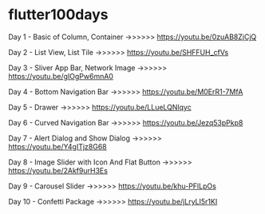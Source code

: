 # flutter100days

Day 1 - Basic of Column, Container                  ->>>>>> https://youtu.be/0zuAB8ZjCjQ

Day 2 - List View, List Tile ->>>>>> https://youtu.be/SHFFUH_cfVs

Day 3 - Sliver App Bar, Network Image ->>>>>> https://youtu.be/gIOgPw6mnA0

Day 4 - Bottom Navigation Bar ->>>>>> https://youtu.be/M0ErR1-7MfA

Day 5 - Drawer ->>>>>> https://youtu.be/LLueLQNlqyc

Day 6 - Curved Navigation Bar ->>>>>> https://youtu.be/Jezq53pPkp8

Day 7 - Alert Dialog and Show Dialog ->>>>>> https://youtu.be/Y4gITjz8G68

Day 8 - Image Slider with Icon And Flat Button ->>>>>> https://youtu.be/2Akf9urH3Es

Day 9 - Carousel Slider ->>>>>> https://youtu.be/khu-PFlLpOs

Day 10 - Confetti Package ->>>>>> https://youtu.be/jLryLI5r1KI
